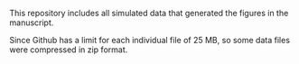 This repository includes all simulated data that generated the figures in the manuscript.

Since Github has a limit for each individual file of 25 MB, so some data files were compressed in zip format. 
